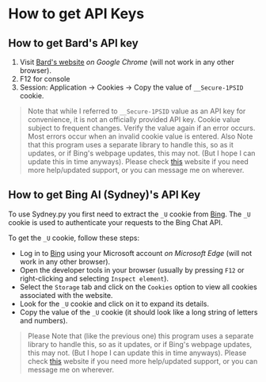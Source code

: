 # How to get API Keys

## How to get Bard's API key

1. Visit [Bard's website](https://bard.google.com/) *on Google Chrome* (will not work in any other browser).
2. F12 for console
3. Session: Application → Cookies → Copy the value of  `__Secure-1PSID` cookie.

> Note that while I referred to `__Secure-1PSID` value as an API key for convenience, it is not an officially provided API key. 
> Cookie value subject to frequent changes. Verify the value again if an error occurs. Most errors occur when an invalid cookie value is entered.
> Also Note that this program uses a separate library to handle this, so as it updates, or if Bing's webpage updates, this may not. (But I hope I can update this in time anyways). Please check [this](https://github.com/dsdanielpark/Bard-API#authentication) website if you need more help/updated support, or you can message me on wherever.

## How to get Bing AI (Sydney)'s API Key

To use Sydney.py you first need to extract the `_U` cookie from [Bing](https://bing.com). The `_U` cookie is used to authenticate your requests to the Bing Chat API.

To get the `_U` cookie, follow these steps:
- Log in to [Bing](https://bing.com) using your Microsoft account *on Microsoft Edge* (will not work in any other browser).
- Open the developer tools in your browser (usually by pressing `F12` or right-clicking and selecting `Inspect element`).
- Select the `Storage` tab and click on the `Cookies` option to view all cookies associated with the website.
- Look for the `_U` cookie and click on it to expand its details.
- Copy the value of the `_U` cookie (it should look like a long string of letters and numbers).

> Please Note that (like the previous one) this program uses a separate library to handle this, so as it updates, or if Bing's webpage updates, this may not. (But I hope I can update this in time anyways). Please check [this](https://github.com/vsakkas/sydney.py/tree/v0.12.0#prerequisites) website if you need more help/updated support, or you can message me on wherever.
